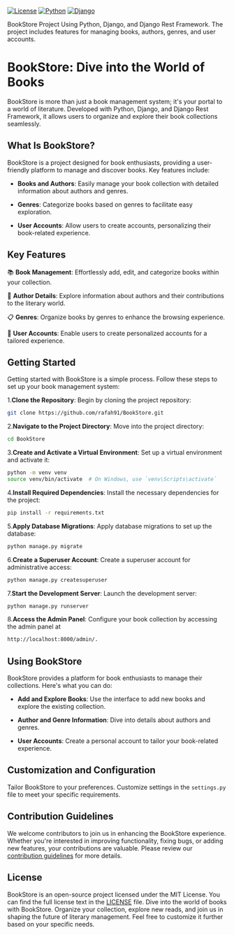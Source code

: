 [![License](https://img.shields.io/badge/License-MIT-blue.svg)](https://opensource.org/licenses/MIT)
[![Python](https://img.shields.io/badge/Python-3.12%2B-brightgreen)](https://www.python.org/)
[![Django](https://img.shields.io/badge/Django-4.2%2B-brightgreen)](https://www.djangoproject.com/)

BookStore Project Using Python, Django, and Django Rest Framework. The project includes features for managing books, authors, genres, and user accounts.

# BookStore: Dive into the World of Books

BookStore is more than just a book management system; it's your portal to a world of literature. Developed with Python, Django, and Django Rest Framework, it allows users to organize and explore their book collections seamlessly.

## What Is BookStore?

BookStore is a project designed for book enthusiasts, providing a user-friendly platform to manage and discover books. Key features include:

- **Books and Authors**: Easily manage your book collection with detailed information about authors and genres.

- **Genres**: Categorize books based on genres to facilitate easy exploration.

- **User Accounts**: Allow users to create accounts, personalizing their book-related experience.

## Key Features

📚 **Book Management**: Effortlessly add, edit, and categorize books within your collection.

📖 **Author Details**: Explore information about authors and their contributions to the literary world.

📋 **Genres**: Organize books by genres to enhance the browsing experience.

👤 **User Accounts**: Enable users to create personalized accounts for a tailored experience.

## Getting Started

Getting started with BookStore is a simple process. Follow these steps to set up your book management system:

1.**Clone the Repository**: Begin by cloning the project repository:

```bash
git clone https://github.com/rafah91/BookStore.git
```

2.**Navigate to the Project Directory**: Move into the project directory:

```bash
cd BookStore
```

3.**Create and Activate a Virtual Environment**: Set up a virtual environment and activate it:

```bash
python -m venv venv
source venv/bin/activate  # On Windows, use `venv\Scripts\activate`
```

4.**Install Required Dependencies**: Install the necessary dependencies for the project:

```bash
pip install -r requirements.txt
```

5.**Apply Database Migrations**: Apply database migrations to set up the database:

```bash
python manage.py migrate
```

6.**Create a Superuser Account**: Create a superuser account for administrative access:

```bash
python manage.py createsuperuser
```

7.**Start the Development Server**: Launch the development server:

```bash
python manage.py runserver
```

8.**Access the Admin Panel**: Configure your book collection by accessing the admin panel at 

```bash
http://localhost:8000/admin/.
```


## Using BookStore

BookStore provides a platform for book enthusiasts to manage their collections. Here's what you can do:

- **Add and Explore Books**: Use the interface to add new books and explore the existing collection.

- **Author and Genre Information**: Dive into details about authors and genres.

- **User Accounts**: Create a personal account to tailor your book-related experience.

## Customization and Configuration

Tailor BookStore to your preferences. Customize settings in the `settings.py` file to meet your specific requirements.

## Contribution Guidelines

We welcome contributors to join us in enhancing the BookStore experience. Whether you're interested in improving functionality, fixing bugs, or adding new features, your contributions are valuable. Please review our [contribution guidelines](CONTRIBUTING.md) for more details.

## License

BookStore is an open-source project licensed under the MIT License. You can find the full license text in the [LICENSE](LICENSE) file.
Dive into the world of books with BookStore. Organize your collection, explore new reads, and join us in shaping the future of literary management.
Feel free to customize it further based on your specific needs.
